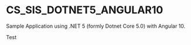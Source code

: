 # CS_SIS_DOTNET5_ANGULAR10

Sample Application using .NET 5 (formly Dotnet Core 5.0) with Angular 10.

Test
